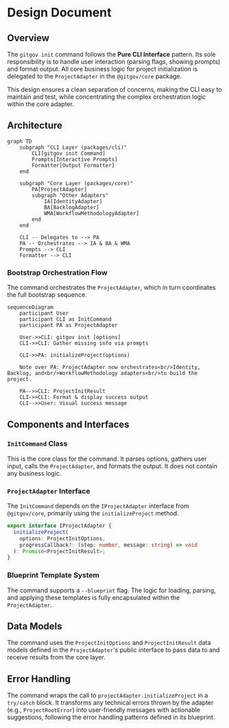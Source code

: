 # Design Document

## Overview

The `gitgov init` command follows the **Pure CLI Interface** pattern. Its sole responsibility is to handle user interaction (parsing flags, showing prompts) and format output. All core business logic for project initialization is delegated to the `ProjectAdapter` in the `@gitgov/core` package.

This design ensures a clean separation of concerns, making the CLI easy to maintain and test, while concentrating the complex orchestration logic within the core adapter.

## Architecture

```mermaid
graph TD
    subgraph "CLI Layer (packages/cli)"
        CLI[gitgov init Command]
        Prompts[Interactive Prompts]
        Formatter[Output Formatter]
    end

    subgraph "Core Layer (packages/core)"
        PA[ProjectAdapter]
        subgraph "Other Adapters"
            IA[IdentityAdapter]
            BA[BacklogAdapter]
            WMA[WorkflowMethodologyAdapter]
        end
    end

    CLI -- Delegates to --> PA
    PA -- Orchestrates --> IA & BA & WMA
    Prompts --> CLI
    Formatter --> CLI
```

### Bootstrap Orchestration Flow

The command orchestrates the `ProjectAdapter`, which in turn coordinates the full bootstrap sequence.

```mermaid
sequenceDiagram
    participant User
    participant CLI as InitCommand
    participant PA as ProjectAdapter

    User->>CLI: gitgov init [options]
    CLI->>CLI: Gather missing info via prompts

    CLI->>PA: initializeProject(options)

    Note over PA: ProjectAdapter now orchestrates<br/>Identity, Backlog, and<br/>WorkflowMethodology adapters<br/>to build the project.

    PA-->>CLI: ProjectInitResult
    CLI->>CLI: Format & display success output
    CLI-->>User: Visual success message
```

## Components and Interfaces

### `InitCommand` Class

This is the core class for the command. It parses options, gathers user input, calls the `ProjectAdapter`, and formats the output. It does not contain any business logic.

### `ProjectAdapter` Interface

The `InitCommand` depends on the `IProjectAdapter` interface from `@gitgov/core`, primarily using the `initializeProject` method.

```typescript
export interface IProjectAdapter {
  initializeProject(
    options: ProjectInitOptions,
    progressCallback?: (step: number, message: string) => void
  ): Promise<ProjectInitResult>;
}
```

### Blueprint Template System

The command supports a `--blueprint` flag. The logic for loading, parsing, and applying these templates is fully encapsulated within the `ProjectAdapter`.

## Data Models

The command uses the `ProjectInitOptions` and `ProjectInitResult` data models defined in the `ProjectAdapter`'s public interface to pass data to and receive results from the core layer.

## Error Handling

The command wraps the call to `projectAdapter.initializeProject` in a `try/catch` block. It transforms any technical errors thrown by the adapter (e.g., `ProjectRootError`) into user-friendly messages with actionable suggestions, following the error handling patterns defined in its blueprint.
